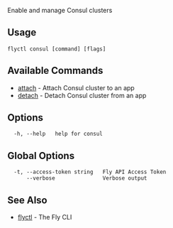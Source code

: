 Enable and manage Consul clusters

## Usage
~~~
flyctl consul [command] [flags]
~~~

## Available Commands
* [attach](/docs/flyctl/consul-attach/)	 - Attach Consul cluster to an app
* [detach](/docs/flyctl/consul-detach/)	 - Detach Consul cluster from an app

## Options

~~~
  -h, --help   help for consul
~~~

## Global Options

~~~
  -t, --access-token string   Fly API Access Token
      --verbose               Verbose output
~~~

## See Also

* [flyctl](/docs/flyctl/help/)	 - The Fly CLI

